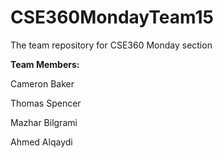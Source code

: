 # CSE360MondayTeam15
The team repository for CSE360 Monday section

**Team Members:**

Cameron Baker

Thomas Spencer

Mazhar Bilgrami

Ahmed Alqaydi

